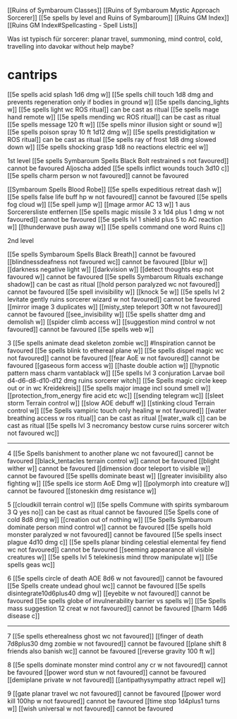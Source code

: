 [[Ruins of Symbaroum Classes]]
[[Ruins of Symbaroum Mystic Approach Sorcerer]]
[[5e spells by level and Ruins of Symbaroum]]
[[Ruins GM Index]]
[[Ruins GM Index#Spellcasting - Spell Lists]]

Was ist typisch für sorcerer: planar travel, summoning, mind control, cold, travelling into davokar without help maybe?




# cantrips
[[5e spells acid splash 1d6 dmg  w]]
[[5e spells chill touch 1d8 dmg and prevents regeneration only if bodies in ground w]]
[[5e spells dancing_lights w]]
[[5e spells light wc ROS ritual]] can be cast as ritual 
[[5e spells mage hand remote w]]
[[5e spells mending wc ROS ritual]] can be cast as ritual 
[[5e spells message 120 ft w]]
[[5e spells minor illusion sight or sound w]]
[[5e spells poison spray 10 ft 1d12 dmg  w]]
[[5e spells prestidigitation w ROS ritual]]  can be cast as ritual 
[[5e spells ray of frost 1d8 dmg slowed down w]]
[[5e spells shocking grasp 1d8 no reactions electric eel w]]


1st level
[[5e spells Symbaroum Spells Black Bolt restrained s not favoured]] cannot be favoured 
Aljoscha added [[5e spells inflict wounds touch 3d10 c]]
[[5e spells charm person w not favoured]] cannot be favoured

[[Symbaroum Spells Blood Robe]]
[[5e spells expeditious retreat dash w]]
[[5e spells false life buff hp w not favoured]] cannot be favoured 
[[5e spells fog cloud w]]
[[5e spell jump w]]
[[mage armor AC 13 w]]
1 aus Sorcerersliste entfernen [[5e spells magic missile 3 x 1d4 plus 1 dmg w not favoured]] cannot be favoured 
[[5e spells lvl 1 shield plus 5 to AC reaction  w]]
[[thunderwave push away w]]
[[5e spells command one word Ruins c]]

2nd level

[[5e spells Symbaroum Spells Black Breath]] cannot be favoured 
[[blindnessdeafness not favoured wc]] cannot be favoured 
[[blur w]]
[[darkness negative light  w]]
[[darkvision w]]
[[detect thoughts esp not favoured w]] cannot be favoured 
[[5e spells Symbaroum Rituals exchange shadow]] can be cast as ritual 
[[hold person paralyzed wc not favoured]] cannot be favoured 
[[5e spell invisibility w]]
[[knock 5e w]]
[[5e spells lvl 2 levitate gently ruins sorcerer wizard w not favoured]] cannot be favoured 
[[mirror image 3 duplicates w]]
[[misty_step teleport 30ft w not favoured]] cannot be favoured 
[[see_invisibility w]]
[[5e spells shatter dmg and demolish w]]
[[spider climb access w]]
[[suggestion mind control w not favoured]] cannot be favoured 
[[5e spells web w]]

3
[[5e spells animate dead skeleton zombie wc]] #Inspiration cannot be favoured 
[[5e spells blink to ethereal plane w]] 
[[5e spells dispel magic wc not favoured]] cannot be favoured 
[[fear AoE w not favoured]] cannot be favoured 
[[gaseous form access w]] 
[[haste double action w]]
[[hypnotic pattern mass charm vantablack w]]
[[5e spells lvl 3 conjuration Larvae boil d4-d6-d8-d10-d12 dmg ruins sorcerer witch]]
[[5e Spells magic circle keep out or in wc Kreidekreis]]
[[5e spells major image incl sound smell w]]
[[protection_from_energy fire acid etc wc]]
[[sending telegram wc]]
[[sleet storm Terrain control w]]
[[slow AOE debuff w]]
[[stinking cloud Terrain control w]]
[[5e Spells vampiric touch only healing w not favoured]]
[[water breathing access w ros ritual]] can be cast as ritual 
[[water_walk c]] can be cast as ritual 
[[5e spells lvl 3 necromancy bestow curse ruins sorcerer witch not favoured wc]]

---
4 
[[5e Spells banishment to another plane wc not favoured]] cannot be favoured 
[[black_tentacles terrain control w]] cannot be favoured 
[[blight wither w]] cannot be favoured 
[[dimension door teleport to visible w]] cannot be favoured 
[[5e spellls dominate beast w]]
[[greater invisibility also fighting w]]
[[5e spells ice storm AoE Dmg w]]
[[polymorph into creature w]] cannot be favoured 
[[stoneskin dmg resistance w]]

5
[[cloudkill terrain control w]]
[[5e spells Commune with spirits symbaroum 3 Q yes no]] can be cast as ritual cannot be favoured 
[[5e Spells cone of cold 8d8 dmg w]]
[[creation out of nothing w]]
[[5e Spells Symbaroum dominate person mind control w]] cannot be favoured 
[[5e spells hold monster paralyzed w not favoured]] cannot be favoured 
[[5e spells insect plague 4d10 dmg c]]
[[5e spells planar binding celestial elemental fey fiend wc not favoured]] cannot be favoured 
[[seeming appearance all visible creatures w]] 
[[5e spells lvl 5 telekinesis mind throw manipulate w]]
[[5e spells geas wc]]

6
[[5e spells circle of death AOE 8d6 w not favoured]] cannot be favoured 
[[5e Spells create undead ghoul wc]] cannot be favoured 
[[5e spells disintegrate10d6plus40 dmg w]]
[[eyebite w not favoured]] cannot be favoured 
[[5e spells globe of invulnerability barrier vs spells w]]
[[5e Spells mass suggestion 12 creat w not favoured]] cannot be favoured 
[[harm 14d6 disease c]]


---
7
[[5e spells etherealness ghost wc not favoured]]
[[finger of death 7d8plus30 dmg zombie w not favoured]] cannot be favoured 
[[plane shift 8 friends also banish wc]] cannot be favoured 
[[reverse gravity 100 ft w]]

8
[[5e spells dominate monster mind control any cr w not favoured]] cannot be favoured 
[[power word stun w not favoured]] cannot be favoured 
[[demiplane private w not favoured]]
[[antipathysympathy attract repell w]]

9
[[gate planar travel wc not favoured]] cannot be favoured 
[[power word kill 100hp w not favoured]] cannot be favoured 
[[time stop 1d4plus1 turns w]]
[[wish universal w not favoured]] cannot be favoured 


